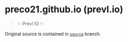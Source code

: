 # preco21.github.io (prevl.io)

> :sparkles: Prevl IO  :sparkles:

Original source is contained in
[`source`](https://github.com/preco21/preco21.github.io/tree/source) branch.
